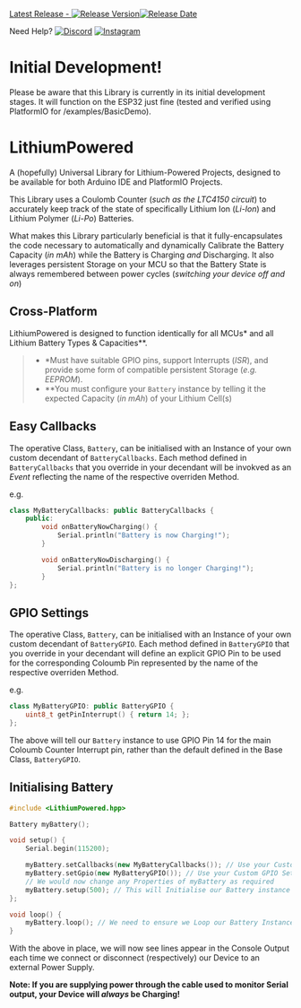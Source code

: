 [Latest Release - ![Release Version](https://img.shields.io/github/release/Flowduino/LithiumPowered.svg?style=plastic&logo=github)![Release Date](https://img.shields.io/github/release-date/Flowduino/LithiumPowered.svg?style=plastic&logo=github)](https://github.com/Flowduino/LithiumPowered/releases/latest/)  

Need Help? [![Discord](https://img.shields.io/badge/Discuss-on%20Discord-7289d9?style=plastic&logo=discord)](https://discord.gg/jpwBy7VzaG) [![Instagram](https://img.shields.io/badge/Follow-on%20Instagram-c32aa3?style=plastic&logo=instagram)](https://instagram.com/Flowduino)

# Initial Development!
Please be aware that this Library is currently in its initial development stages. It will function on the ESP32 just fine (tested and verified using PlatformIO for /examples/BasicDemo).

# LithiumPowered
A (hopefully) Universal Library for Lithium-Powered Projects, designed to be available for both Arduino IDE and PlatformIO Projects.

This Library uses a Coulomb Counter (*such as the LTC4150 circuit*) to accurately keep track of the state of specifically Lithium Ion (*Li-Ion*) and Lithium Polymer (*Li-Po*) Batteries.

What makes this Library particularly beneficial is that it fully-encapsulates the code necessary to automatically and dynamically Calibrate the Battery Capacity (*in mAh*) while the Battery is Charging *and* Discharging. It also leverages persistent Storage on your MCU so that the Battery State is always remembered between power cycles (*switching your device off and on*)

## Cross-Platform
LithiumPowered is designed to function identically for all MCUs* and all Lithium Battery Types & Capacities**.

>* *Must have suitable GPIO pins, support Interrupts (*ISR*), and provide some form of compatible persistent Storage (*e.g. EEPROM*).
>* **You must configure your `Battery` instance by telling it the expected Capacity (*in mAh*) of your Lithium Cell(s)

## Easy Callbacks
The operative Class, `Battery`, can be initialised with an Instance of your own custom decendant of `BatteryCallbacks`. Each method defined in `BatteryCallbacks` that you override in your decendant will be invokved as an *Event* reflecting the name of the respective overriden Method.

e.g.

```c++
class MyBatteryCallbacks: public BatteryCallbacks {
    public:
        void onBatteryNowCharging() {
            Serial.println("Battery is now Charging!");
        }

        void onBatteryNowDischarging() {
            Serial.println("Battery is no longer Charging!");
        }
};
```

## GPIO Settings
The operative Class, `Battery`, can be initialised with an Instance of your own custom decendant of `BatteryGPIO`.
Each method defined in `BatteryGPIO` that you override in your decendant will define an explicit GPIO Pin to be used for the corresponding Coloumb Pin represented by the name of the respective overriden Method.

e.g.

```c++
class MyBatteryGPIO: public BatteryGPIO {
    uint8_t getPinInterrupt() { return 14; };
};
```

The above will tell our `Battery` instance to use GPIO Pin 14 for the main Coloumb Counter Interrupt pin, rather than the default defined in the Base Class, `BatteryGPIO`.

## Initialising Battery

```c++
#include <LithiumPowered.hpp>

Battery myBattery();

void setup() {
    Serial.begin(115200);

    myBattery.setCallbacks(new MyBatteryCallbacks()); // Use your Custom Callbacks
    myBattery.setGpio(new MyBatteryGPIO()); // Use your Custom GPIO Settings
    // We would now change any Properties of myBattery as required
    myBattery.setup(500); // This will Initialise our Battery instance with the given Property values, where 500 tells it that the rated Battery capacity is 500mAh
};

void loop() {
    myBattery.loop(); // We need to ensure we Loop our Battery Instance to update its State
}
```

With the above in place, we will now see lines appear in the Console Output each time we connect or disconnect (respectively) our Device to an external Power Supply.

**Note: If you are supplying power through the cable used to monitor Serial output, your Device will *always* be Charging!**